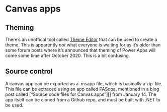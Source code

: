 # Canvas apps

## Theming

There’s an unoffical tool called [Theme Editor][] that can be used to create a theme. This is apparently _not_ what everyone is waiting for as it’s older than some forum posts where it’s announced that theming of Power Apps will come some time after October 2020. This is a bit confusing.

## Source control

A canvas app can be exported as a .msapp file, which is basically a zip-file. This file can be extraced using an app called PASopa, mentioned in a blog post called [“Source code files for Canvas apps”][] from January 14. The app itself can be cloned from a Github repo, and must be built with .NET to be used. 

[Source code files for Canvas apps]: https://powerapps.microsoft.com/en-us/blog/source-code-files-for-canvas-apps/
[Theme Editor]: https://github.com/microsoft/powerapps-tools
